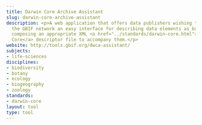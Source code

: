 ```yaml
---
title: Darwin Core Archive Assistant
slug: darwin-core-archive-assistant
description: <p>A web application that offers data publishers wishing to serve to
  the GBIF network an easy interface for describing data elements as basic text files,
  composing an appropriate XML <a href="../standards/darwin-core.html">Darwin
  Core</a> descriptor file to accompany them.</p>
website: http://tools.gbif.org/dwca-assistant/
subjects:
- life-sciences
disciplines:
- biodiversity
- botany
- ecology
- biogeography
- zoology
standards:
- darwin-core
layout: tool
type: tool
---
```


